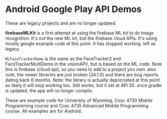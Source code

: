 # Android Google Play API Demos

These are legacy projects and are no longer updated.

<b>firebaseMLKit</b> is a first attempt at using the firebase ML kit to do image recognition.  It's not the new ML kit, but the firebase cloud APIs. It's using mostly google example code at this point.  It has stopped working.  left as legacy.

`MLFaceTrackerDemo` is the same as the FaceTracker2 and FaceTrackerMultiDemo in the visionAPI/, but is based on the ML  code.  Note this is firebase (cloud api), so you need to add to a project you own.  also note, the newer libraries are just broken (24.1.0) and there are bug reports dating back 6 months.   Note: the library is actually depreciated at this point.  so likely it will stop working too.  Still works, but it set at API 30.
once gradle is updated, the app will no longer compile.  


These are example code for University of Wyoming, Cosc 4730 Mobile Programming course and Cosc 4735 Advanced Mobile Programming course.
All examples are for Android.

